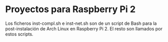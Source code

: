 Proyectos para Raspberry Pi 2
=============================

Los ficheros inst-compl.sh e inst-net.sh son de un script de Bash para la post-instalación de Arch Linux en Raspberry Pi 2. El resto son llamados por estos scripts.


